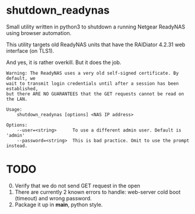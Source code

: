 # shutdown_readynas
Small utility written in python3 to shutdown a running Netgear ReadyNAS using browser automation.

This utility targets old ReadyNAS units that have the RAIDiator 4.2.31 web interface (on TLS1).

And yes, it is rather overkill. But it does the job.

```
Warning: The ReadyNAS uses a very old self-signed certificate. By default, we
wait to transmit login credentials until after a session has been established,
but there ARE NO GUARANTEES that the GET requests cannot be read on the LAN.

Usage:
    shutdown_readynas [options] <NAS IP address>

Options:
    --user=<string>      To use a different admin user. Default is 'admin'
    --password=<string>  This is bad practice. Omit to use the prompt instead.
```

# TODO
0. Verify that we do not send GET request in the open
1. There are currently 2 known errors to handle: web-server cold boot (timeout) and wrong password.
2. Package it up in __main__, python style.
